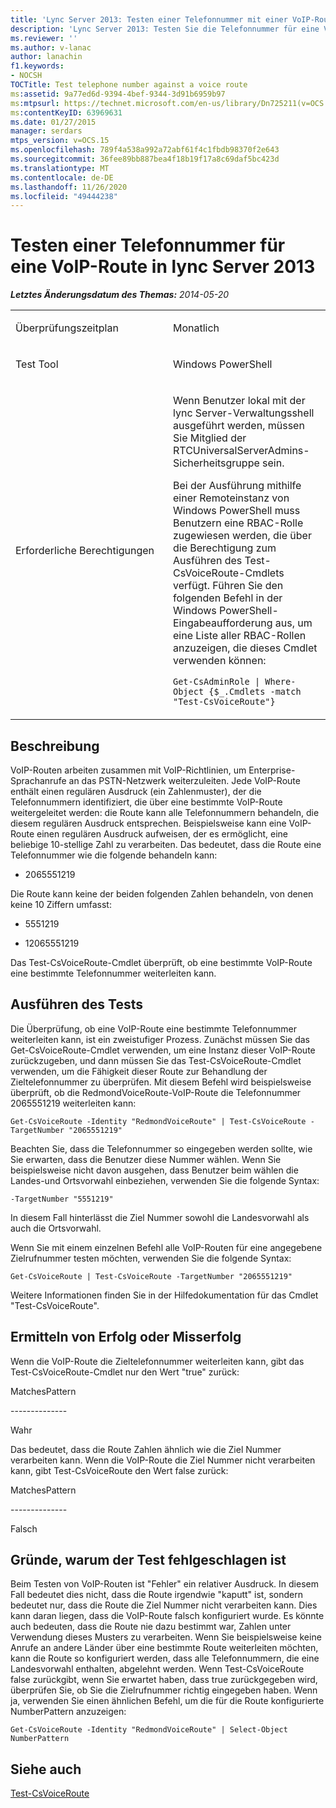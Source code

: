 ```yaml
---
title: 'Lync Server 2013: Testen einer Telefonnummer mit einer VoIP-Route'
description: 'Lync Server 2013: Testen Sie die Telefonnummer für eine VoIP-Route.'
ms.reviewer: ''
ms.author: v-lanac
author: lanachin
f1.keywords:
- NOCSH
TOCTitle: Test telephone number against a voice route
ms:assetid: 9a77ed6d-9394-4bef-9344-3d91b6959b97
ms:mtpsurl: https://technet.microsoft.com/en-us/library/Dn725211(v=OCS.15)
ms:contentKeyID: 63969631
ms.date: 01/27/2015
manager: serdars
mtps_version: v=OCS.15
ms.openlocfilehash: 789f4a538a992a72abf61f4c1fbdb98370f2e643
ms.sourcegitcommit: 36fee89bb887bea4f18b19f17a8c69daf5bc423d
ms.translationtype: MT
ms.contentlocale: de-DE
ms.lasthandoff: 11/26/2020
ms.locfileid: "49444238"
---
```

# <a name="test-telephone-number-against-a-voice-route-in-lync-server-2013"></a>Testen einer Telefonnummer für eine VoIP-Route in lync Server 2013

<div data-xmlns="http://www.w3.org/1999/xhtml">

<div class="topic" data-xmlns="http://www.w3.org/1999/xhtml" data-msxsl="urn:schemas-microsoft-com:xslt" data-cs="https://msdn.microsoft.com/">

<div data-asp="https://msdn2.microsoft.com/asp">



</div>

<div id="mainSection">

<div id="mainBody">

<span> </span>

_**Letztes Änderungsdatum des Themas:** 2014-05-20_


<table>
<colgroup>
<col style="width: 50%" />
<col style="width: 50%" />
</colgroup>
<tbody>
<tr class="odd">
<td><p>Überprüfungszeitplan</p></td>
<td><p>Monatlich</p></td>
</tr>
<tr class="even">
<td><p>Test Tool</p></td>
<td><p>Windows PowerShell</p></td>
</tr>
<tr class="odd">
<td><p>Erforderliche Berechtigungen</p></td>
<td><p>Wenn Benutzer lokal mit der lync Server-Verwaltungsshell ausgeführt werden, müssen Sie Mitglied der RTCUniversalServerAdmins-Sicherheitsgruppe sein.</p>
<p>Bei der Ausführung mithilfe einer Remoteinstanz von Windows PowerShell muss Benutzern eine RBAC-Rolle zugewiesen werden, die über die Berechtigung zum Ausführen des Test-CsVoiceRoute-Cmdlets verfügt. Führen Sie den folgenden Befehl in der Windows PowerShell-Eingabeaufforderung aus, um eine Liste aller RBAC-Rollen anzuzeigen, die dieses Cmdlet verwenden können:</p>
<p><code>Get-CsAdminRole | Where-Object {$_.Cmdlets -match &quot;Test-CsVoiceRoute&quot;}</code></p></td>
</tr>
</tbody>
</table>


<div>

## <a name="description"></a>Beschreibung

VoIP-Routen arbeiten zusammen mit VoIP-Richtlinien, um Enterprise-Sprachanrufe an das PSTN-Netzwerk weiterzuleiten. Jede VoIP-Route enthält einen regulären Ausdruck (ein Zahlenmuster), der die Telefonnummern identifiziert, die über eine bestimmte VoIP-Route weitergeleitet werden: die Route kann alle Telefonnummern behandeln, die diesem regulären Ausdruck entsprechen. Beispielsweise kann eine VoIP-Route einen regulären Ausdruck aufweisen, der es ermöglicht, eine beliebige 10-stellige Zahl zu verarbeiten. Das bedeutet, dass die Route eine Telefonnummer wie die folgende behandeln kann:

  - 2065551219

Die Route kann keine der beiden folgenden Zahlen behandeln, von denen keine 10 Ziffern umfasst:

  - 5551219

  - 12065551219

Das Test-CsVoiceRoute-Cmdlet überprüft, ob eine bestimmte VoIP-Route eine bestimmte Telefonnummer weiterleiten kann.

</div>

<div>

## <a name="running-the-test"></a>Ausführen des Tests

Die Überprüfung, ob eine VoIP-Route eine bestimmte Telefonnummer weiterleiten kann, ist ein zweistufiger Prozess. Zunächst müssen Sie das Get-CsVoiceRoute-Cmdlet verwenden, um eine Instanz dieser VoIP-Route zurückzugeben, und dann müssen Sie das Test-CsVoiceRoute-Cmdlet verwenden, um die Fähigkeit dieser Route zur Behandlung der Zieltelefonnummer zu überprüfen. Mit diesem Befehl wird beispielsweise überprüft, ob die RedmondVoiceRoute-VoIP-Route die Telefonnummer 2065551219 weiterleiten kann:

`Get-CsVoiceRoute -Identity "RedmondVoiceRoute" | Test-CsVoiceRoute -TargetNumber "2065551219"`

Beachten Sie, dass die Telefonnummer so eingegeben werden sollte, wie Sie erwarten, dass die Benutzer diese Nummer wählen. Wenn Sie beispielsweise nicht davon ausgehen, dass Benutzer beim wählen die Landes-und Ortsvorwahl einbeziehen, verwenden Sie die folgende Syntax:

`-TargetNumber "5551219"`

In diesem Fall hinterlässt die Ziel Nummer sowohl die Landesvorwahl als auch die Ortsvorwahl.

Wenn Sie mit einem einzelnen Befehl alle VoIP-Routen für eine angegebene Zielrufnummer testen möchten, verwenden Sie die folgende Syntax:

`Get-CsVoiceRoute | Test-CsVoiceRoute -TargetNumber "2065551219"`

Weitere Informationen finden Sie in der Hilfedokumentation für das Cmdlet "Test-CsVoiceRoute".

</div>

<div>

## <a name="determining-success-or-failure"></a>Ermitteln von Erfolg oder Misserfolg

Wenn die VoIP-Route die Zieltelefonnummer weiterleiten kann, gibt das Test-CsVoiceRoute-Cmdlet nur den Wert "true" zurück:

MatchesPattern

\--------------

Wahr

Das bedeutet, dass die Route Zahlen ähnlich wie die Ziel Nummer verarbeiten kann. Wenn die VoIP-Route die Ziel Nummer nicht verarbeiten kann, gibt Test-CsVoiceRoute den Wert false zurück:

MatchesPattern

\--------------

Falsch

</div>

<div>

## <a name="reasons-why-the-test-might-have-failed"></a>Gründe, warum der Test fehlgeschlagen ist

Beim Testen von VoIP-Routen ist "Fehler" ein relativer Ausdruck. In diesem Fall bedeutet dies nicht, dass die Route irgendwie "kaputt" ist, sondern bedeutet nur, dass die Route die Ziel Nummer nicht verarbeiten kann. Dies kann daran liegen, dass die VoIP-Route falsch konfiguriert wurde. Es könnte auch bedeuten, dass die Route nie dazu bestimmt war, Zahlen unter Verwendung dieses Musters zu verarbeiten. Wenn Sie beispielsweise keine Anrufe an andere Länder über eine bestimmte Route weiterleiten möchten, kann die Route so konfiguriert werden, dass alle Telefonnummern, die eine Landesvorwahl enthalten, abgelehnt werden. Wenn Test-CsVoiceRoute false zurückgibt, wenn Sie erwartet haben, dass true zurückgegeben wird, überprüfen Sie, ob Sie die Zielrufnummer richtig eingegeben haben. Wenn ja, verwenden Sie einen ähnlichen Befehl, um die für die Route konfigurierte NumberPattern anzuzeigen:

`Get-CsVoiceRoute -Identity "RedmondVoiceRoute" | Select-Object NumberPattern`

</div>

<div>

## <a name="see-also"></a>Siehe auch


[Test-CsVoiceRoute](https://docs.microsoft.com/powershell/module/skype/Test-CsVoiceRoute)  
  

</div>

</div>

<span> </span>

</div>

</div>

</div>

